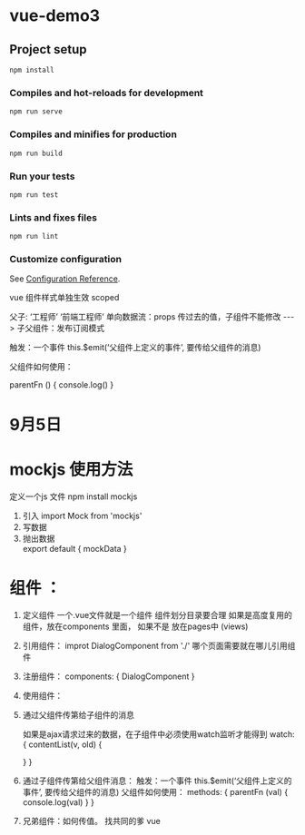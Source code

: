 # vue-demo3

## Project setup
```
npm install
```

### Compiles and hot-reloads for development
```
npm run serve
```

### Compiles and minifies for production
```
npm run build
```

### Run your tests
```
npm run test
```

### Lints and fixes files
```
npm run lint
```

### Customize configuration
See [Configuration Reference](https://cli.vuejs.org/config/).


vue 组件样式单独生效  scoped  <style land='scss' scoped></style>


父子:
   ‘工程师’  ‘前端工程师’
  单向数据流：props 传过去的值，子组件不能修改
--->
子父组件：发布订阅模式
 
 触发：一个事件
 this.$emit(‘父组件上定义的事件’, 要传给父组件的消息)

 
 父组件如何使用：

   parentFn () {
     console.log()
   }


# 9月5日

# mockjs  使用方法
 定义一个js 文件  npm install mockjs 
 1. 引入 import Mock from 'mockjs'
 2. 写数据
 3. 抛出数据  
 export default {
   mockData
 }

# 组件 ： 
 1. 定义组件  一个.vue文件就是一个组件  组件划分目录要合理 如果是高度复用的组件，放在components 里面， 如果不是 放在pages中 (views)
 2. 引用组件： improt DialogComponent from './' 哪个页面需要就在哪儿引用组件
 3. 注册组件：
    components: { 
      DialogComponent
    } 

 4. 使用组件：
   <DialogComponent />  

 5. 通过父组件传第给子组件的消息

    如果是ajax请求过来的数据，在子组件中必须使用watch监听才能得到
    watch: {
      contentList(v, old) {

      }
    }

  6. 通过子组件传第给父组件消息：
    触发：一个事件
    this.$emit(‘父组件上定义的事件’, 要传给父组件的消息)
    父组件如何使用：
    methods: {
      parentFn (val) {
        console.log(val)
      }
    }

   7. 兄弟组件：如何传值。 找共同的爹 vue